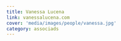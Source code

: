 ```yaml
---
title: Vanessa Lucena
link: vanessalucena.com
cover: 'media/images/people/vanessa.jpg'
category: associads
---
```

